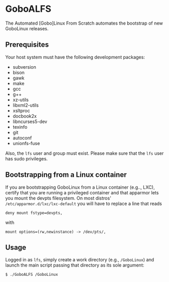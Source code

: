 # GoboALFS
The Automated [Gobo]Linux From Scratch automates the bootstrap of
new GoboLinux releases.

## Prerequisites
Your host system must have the following development packages:
* subversion
* bison
* gawk
* make
* gcc
* g++
* xz-utils
* libxml2-utils
* xsltproc
* docbook2x
* libncurses5-dev
* texinfo
* git
* autoconf
* unionfs-fuse

Also, the `lfs` user and group must exist. Please make sure that
the `lfs` user has sudo privileges.

## Bootstrapping from a Linux container
If you are bootstrapping GoboLinux from a Linux container (e.g.., LXC),
certify that you are running a privileged container and that apparmor
lets you mount the devpts filesystem. On most distros'
`/etc/apparmor.d/lxc/lxc-default` you will have to replace a line that reads
```
deny mount fstype=devpts,
```
with
```
mount options=(rw,newinstance) -> /dev/pts/,
```

## Usage
Logged in as `lfs`, simply create a work directory (e.g., `/GoboLinux`) and
launch the main script passing that directory as its sole argument:
```
$ ./GoboALFS /GoboLinux
```

